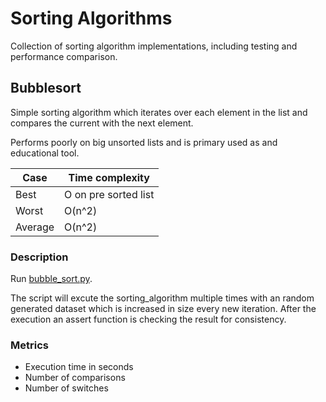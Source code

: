 # Sorting Algorithms

Collection of sorting algorithm implementations, including testing and performance comparison.  

## Bubblesort

Simple sorting algorithm which iterates over each element in the list and compares the current with the next element. 

Performs poorly on big unsorted lists and is primary used as and educational tool.

| Case     | Time complexity      |
|----------|----------------------|
| Best     | O on pre sorted list |
| Worst    | O(n^2)               |
| Average  | O(n^2)               |


### Description

Run [bubble_sort.py](bubble_sort.py).

The script will excute the sorting_algorithm multiple times with an random generated dataset which is increased in size every new iteration. After the execution an assert function is checking the result for consistency.

### Metrics

- Execution time in seconds
- Number of comparisons
- Number of switches